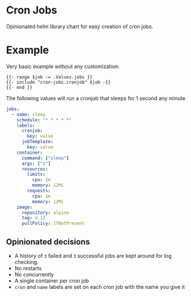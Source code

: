 # Cron Jobs

Opinionated helm library chart for easy creation of cron jobs.

# Example

Very basic example without any customization:

```gotemplate
{{- range $job := .Values.jobs }}
{{- include "cron-jobs.cronjob" $job -}}
{{- end }}
```

The following values will run a cronjob that sleeps for 1 second any minute

```yaml
jobs:
  - name: sleep
    schedule: "* * * * *"
    labels:
      cronjob:
        key: value
      jobTemplate:
        key: value
    container:
      command: ["sleep"]
      args: ["1"]
      resources:
        limits:
          cpu: 1m
          memory: 12Mi
        requests:
          cpu: 1m
          memory: 12Mi
    image:
      repository: alpine
      tag: 3.12
      pullPolicy: IfNotPresent
```

## Opinionated decisions

* A history of `3` failed and `3` successful jobs are kept around for log checking.
* No restarts
* No concurrently
* A single container per cron job
* `cron` and `name` labels are set on each cron job with the name you give it
